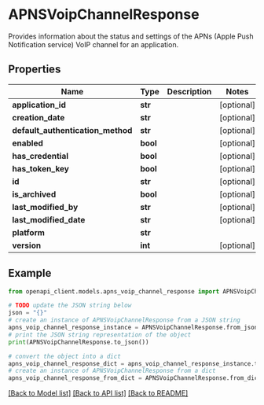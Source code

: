 # APNSVoipChannelResponse

Provides information about the status and settings of the APNs (Apple Push Notification service) VoIP channel for an application.

## Properties

Name | Type | Description | Notes
------------ | ------------- | ------------- | -------------
**application_id** | **str** |  | [optional] 
**creation_date** | **str** |  | [optional] 
**default_authentication_method** | **str** |  | [optional] 
**enabled** | **bool** |  | [optional] 
**has_credential** | **bool** |  | [optional] 
**has_token_key** | **bool** |  | [optional] 
**id** | **str** |  | [optional] 
**is_archived** | **bool** |  | [optional] 
**last_modified_by** | **str** |  | [optional] 
**last_modified_date** | **str** |  | [optional] 
**platform** | **str** |  | 
**version** | **int** |  | [optional] 

## Example

```python
from openapi_client.models.apns_voip_channel_response import APNSVoipChannelResponse

# TODO update the JSON string below
json = "{}"
# create an instance of APNSVoipChannelResponse from a JSON string
apns_voip_channel_response_instance = APNSVoipChannelResponse.from_json(json)
# print the JSON string representation of the object
print(APNSVoipChannelResponse.to_json())

# convert the object into a dict
apns_voip_channel_response_dict = apns_voip_channel_response_instance.to_dict()
# create an instance of APNSVoipChannelResponse from a dict
apns_voip_channel_response_from_dict = APNSVoipChannelResponse.from_dict(apns_voip_channel_response_dict)
```
[[Back to Model list]](../README.md#documentation-for-models) [[Back to API list]](../README.md#documentation-for-api-endpoints) [[Back to README]](../README.md)


